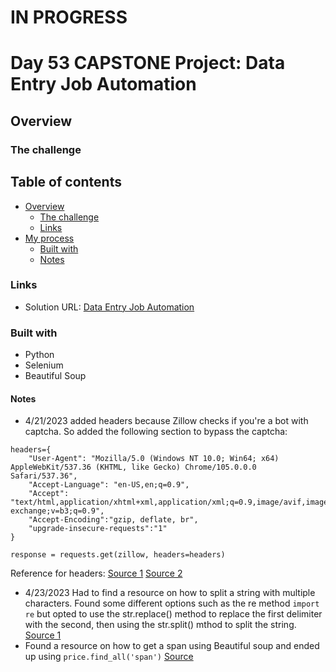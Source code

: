 # IN PROGRESS
# Day 53 CAPSTONE Project: Data Entry Job Automation

## Overview

### The challenge



## Table of contents

- [Overview](#overview)
  - [The challenge](#the-challenge)
  - [Links](#links)
- [My process](#my-process)
  - [Built with](#built-with)
  - [Notes](#notes)

### Links

- Solution URL: [Data Entry Job Automation](https://github.com/Mikerniker/100_Days_of_Python/tree/main/Day53)

### Built with

- Python
- Selenium
- Beautiful Soup


#### Notes
- 4/21/2023 added headers because Zillow checks if you're a bot with captcha. So added the following section to bypass the captcha: 
```
headers={
    "User-Agent": "Mozilla/5.0 (Windows NT 10.0; Win64; x64) AppleWebKit/537.36 (KHTML, like Gecko) Chrome/105.0.0.0 Safari/537.36",
    "Accept-Language": "en-US,en;q=0.9",
    "Accept": "text/html,application/xhtml+xml,application/xml;q=0.9,image/avif,image/webp,image/apng,*/*;q=0.8,application/signed-exchange;v=b3;q=0.9",
    "Accept-Encoding":"gzip, deflate, br",
    "upgrade-insecure-requests":"1"
}

response = requests.get(zillow, headers=headers)
```
Reference for headers: [Source 1](https://morioh.com/p/e23b427aabde) [Source 2](https://www.scrapingdog.com/blog/scrape-zillow/)
- 4/23/2023 Had to find a resource on how to split a string with multiple characters. Found some different options such as the re method ```import re``` but opted to use 
the str.replace() method to replace the first delimiter with the second, then using the str.split() mthod to split the string. [Source 1](https://bobbyhadz.com/blog/python-split-string-multiple-delimiters)
- Found a resource on how to get a span using Beautiful soup and ended up using ```price.find_all('span')``` [Source](https://pytutorial.com/find-span-element-python-beautifulsoup/)